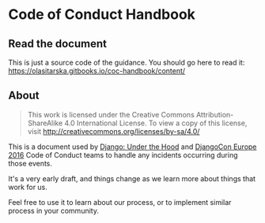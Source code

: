 # Code of Conduct Handbook

## Read the document

This is just a source code of the guidance. You should go here to read it: https://olasitarska.gitbooks.io/coc-handbook/content/

## About

> This work is licensed under the Creative Commons Attribution-ShareAlike 4.0 International License. To view a copy of this license, visit http://creativecommons.org/licenses/by-sa/4.0/

This is a document used by [Django: Under the Hood](djangounderthehood.com) and [DjangoCon Europe 2016](2016.djangocon.eu) Code of Conduct teams to handle any incidents occurring during those events.

It's a very early draft, and things change as we learn more about things that work for us.

Feel free to use it to learn about our process, or to implement similar process in your community.
